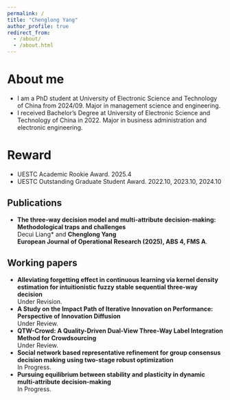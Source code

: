 ```yaml
---
permalink: /
title: "Chenglong Yang"
author_profile: true
redirect_from: 
  - /about/
  - /about.html
---
```


About me
======
- I am a PhD student at University of Electronic Science and Technology of China from 2024/09. Major in management science and engineering.
- I received Bachelor’s Degree at University of Electronic Science and Technology of China in 2022. Major in business administration and electronic engineering.

Reward
======
- UESTC Academic Rookie Award. 2025.4
- UESTC Outstanding Graduate Student Award. 2022.10, 2023.10, 2024.10

Publications
------
- **The three-way decision model and multi-attribute decision-making: Methodological traps and challenges**<br>
  Decui Liang* and **Chenglong Yang**<br>
  **European Journal of Operational Research (2025), ABS 4, FMS A**.

Working papers
------
  - **Alleviating forgetting effect in continuous learning via kernel density estimation for intuitionistic fuzzy stable sequential three-way decision**<br>
   Under Revision.
  - **A Study on the Impact Path of Iterative Innovation on Performance: Perspective of Innovation Diffusion** <br>
   Under Review.
  - **QTW-Crowd: A Quality-Driven Dual-View Three-Way Label Integration Method for Crowdsourcing**<br>
   Under Review.
  - **Social network based representative refinement for group consensus decision making using two-stage robust optimization**<br>
   In Progress.
  - **Pursuing equilibrium between stability and plasticity in dynamic multi-attribute decision-making**<br>
   In Progress.
